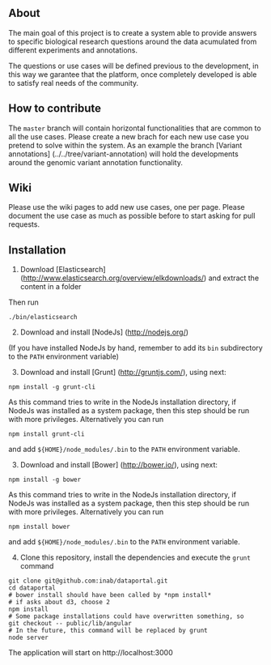 About
-----

The main goal of this project is to create a system able to provide answers to specific biological research questions around the data acumulated from different experiments and annotations. 

The questions or use cases will be defined previous to the development, in this way we garantee that the platform, once completely developed is able to satisfy real needs of the community.

How to contribute
-----------------

The `master` branch will contain horizontal functionalities that are common to all the use cases. Please create a new brach for each new use case you pretend to solve within the system. As an example the branch [Variant annotations] (../../tree/variant-annotation) will hold the developments around the genomic variant annotation functionality.

Wiki
----

Please use the wiki pages to add new use cases, one per page. Please document the use case as much as possible before to start asking for pull requests.

Installation
------------

1) Download [Elasticsearch] (http://www.elasticsearch.org/overview/elkdownloads/) and extract the content in a folder

Then run

```
./bin/elasticsearch
```

2) Download and install [NodeJs] (http://nodejs.org/)

(If you have installed NodeJs by hand, remember to add its `bin` subdirectory to the `PATH` environment variable)

3) Download and install [Grunt] (http://gruntjs.com/), using next:

```
npm install -g grunt-cli
```

As this command tries to write in the NodeJs installation directory, if NodeJs was installed as a system package, then this step should be run with more privileges. Alternatively you can run

```
npm install grunt-cli
```

and add `${HOME}/node_modules/.bin` to the `PATH` environment variable.

3) Download and install [Bower] (http://bower.io/), using next:

```
npm install -g bower
```

As this command tries to write in the NodeJs installation directory, if NodeJs was installed as a system package, then this step should be run with more privileges. Alternatively you can run

```
npm install bower
```

and add `${HOME}/node_modules/.bin` to the `PATH` environment variable.

4) Clone this repository, install the dependencies and execute the `grunt` command

```
git clone git@github.com:inab/dataportal.git
cd dataportal
# bower install should have been called by *npm install*
# if asks about d3, choose 2
npm install
# Some package installations could have overwritten something, so
git checkout -- public/lib/angular
# In the future, this command will be replaced by grunt
node server
```

The application will start on http://localhost:3000
